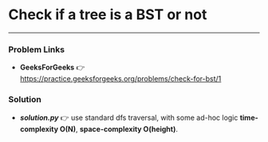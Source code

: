# Check if a tree is a BST or not

---

### Problem Links
- **__GeeksForGeeks__** :point_right: https://practice.geeksforgeeks.org/problems/check-for-bst/1

### Solution
- **_solution.py_** :point_right: use standard dfs traversal, with some ad-hoc logic **time-complexity O(N)**, **space-complexity O(height)**.
